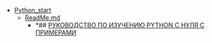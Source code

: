 - <a href = "F:\Node_projects\Node_Way\Jobs\Python_start\cat.Python_start\dir.Python_start.md">Python_start</a>
    - <a href = "F:\Node_projects\Node_Way\Jobs\Python_start\ReadMe.md">ReadMe.md</a>
        - *## [РУКОВОДСТВО ПО ИЗУЧЕНИЮ PYTHON С НУЛЯ С ПРИМЕРАМИ](https://wiki.merionet.ru/servernye-resheniya/87/rukovodstvo-po-izucheniyu-python-s-nulya-s-primerami/?utm_source=sendpulse&utm_medium=email&utm_campaign=-rukovodstvo-po-izucheniyu-pyt)
